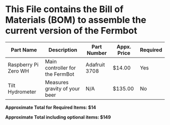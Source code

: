 # This File contains the Bill of Materials (BOM) to assemble the current version of the Fermbot

|Part Name            |Description                        |Part Number       |Appx. Price|Required|
|---------------------|-----------------------------------|------------------|-----------|--------|
|Raspberry Pi Zero WH |Main controller for the FermBot    |Adafruit 3708     |$14.00     |Yes     |
|Tilt Hydrometer      |Measures gravity of your beer      |N/A               |$135.00    |No      |

**Approximate Total for Required Items: $14**

**Approximate Total including optional items: $149**